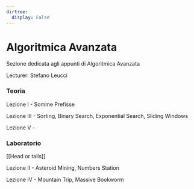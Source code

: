 ```yaml
---
dirtree:
  display: False
---
```


# Algoritmica Avanzata

Sezione dedicata agli appunti di Algoritmica Avanzata

Lecturer: Stefano Leucci

### Teoria

Lezione I - Somme Prefisse

Lezione III - Sorting, Binary Search, Exponential Search, Sliding Windows

Lezione V - 

### Laboratorio

[[Head or tails]]

Lezione II - Asteroid Mining, Numbers Station

Lezione IV - Mountain Trip, Massive Bookworm 

